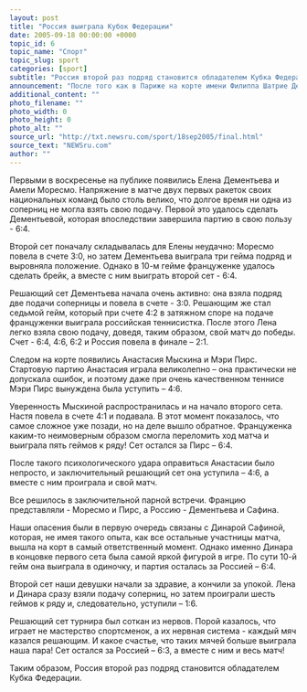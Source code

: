 ```yaml
---
layout: post
title: "Россия выиграла Кубок Федерации"
date: 2005-09-18 00:00:00 +0000
topic_id: 6
topic_name: "Спорт"
topic_slug: sport
categories: [sport]
subtitle: "Россия второй раз подряд становится обладателем Кубка Федерации"
announcement: "После того как в Париже на корте имени Филиппа Шатрие Дементьева выиграла у Моресмо, а Мыскина уступила Пирс – судьба Кубка Федерации решилась в парной встрече, которую Елена Дементьева и Динара Сафина выиграли у Амели Моресмо и Мэри Пирс - 6:4, 1:6, 6:3."
additional_content: ""
photo_filename: ""
photo_width: 0
photo_height: 0
photo_alt: ""
source_url: "http://txt.newsru.com/sport/18sep2005/final.html"
source_text: "NEWSru.com"
author: ""
---
```

Первыми в воскресенье на публике появились Елена Дементьева и Амели Моресмо. Напряжение в матче двух первых ракеток своих национальных команд было столь велико, что долгое время ни одна из соперниц не могла взять свою подачу. Первой это удалось сделать Дементьевой, которая впоследствии завершила партию в свою пользу - 6:4.

Второй сет поначалу складывалась для Елены неудачно: Моресмо повела в счете 3:0, но затем Дементьева выиграла три гейма подряд и выровняла положение. Однако в 10-м гейме француженке удалось сделать брейк, а вместе с ним выиграть второй сет - 6:4.

Решающий сет Дементьева начала очень активно: она взяла подряд две подачи соперницы и повела в счете - 3:0. Решающим же стал седьмой гейм, который при счете 4:2 в затяжном споре на подаче француженки выиграла российская теннисистка. После этого Лена легко взяла свою подачу, доведя, таким образом, свой матч до победы. Счет - 6:4, 4:6, 6:2 и Россия повела в финале – 2:1.

Следом на корте появились Анастасия Мыскина и Мэри Пирс. Стартовую партию Анастасия играла великолепно – она практически не допускала ошибок, и поэтому даже при очень качественном теннисе Мэри Пирс вынуждена была уступить – 4:6.

Уверенность Мыскиной распространилась и на начало второго сета. Настя повела в счете 4:1 и подавала. В этот момент показалось, что самое сложное уже позади, но на деле вышло обратное. Француженка каким-то неимоверным образом смогла переломить ход матча и выиграла пять геймов к ряду! Сет остался за Пирс – 6:4.

После такого психологического удара оправиться Анастасии было непросто, и заключительный решающий сет она уступила – 4:6, а вместе с ним проиграла и свой матч.

Все решилось в заключительной парной встречи. Францию представляли - Моресмо и Пирс, а Россию - Дементьева и Сафина.

Наши опасения были в первую очередь связаны с Динарой Сафиной, которая, не имея такого опыта, как все остальные участницы матча, вышла на корт в самый ответственный момент. Однако именно Динара в концовке первого сета была самой яркой фигурой в игре. По сути 10-й гейм она выиграла в одиночку, и партия осталась за Россией – 6:4.

Второй сет наши девушки начали за здравие, а кончили за упокой. Лена и Динара сразу взяли подачу соперниц, но затем проиграли шесть геймов к ряду и, следовательно, уступили – 1:6.

Решающий сет турнира был соткан из нервов. Порой казалось, что играет не мастерство спортсменок, а их нервная система - каждый мяч казался решающим. И какое счастье, что таких мячей больше выиграла наша пара! Сет остался за Россией – 6:3, а вместе с ним и весь матч!

Таким образом, Россия второй раз подряд становится обладателем Кубка Федерации.
